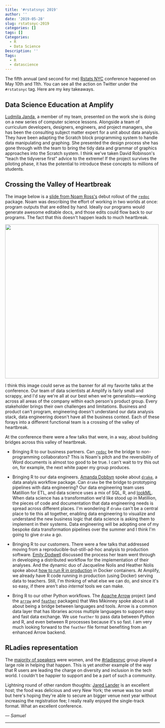```yaml
---
title: '#rstatsnyc 2019'
author: ''
date: '2019-05-28'
slug: rstatsnyc-2019
categories: []
tags: []
Categories:
  - R
  - Data Science
Description: ''
Tags:
  - R
  - datascience
---
```


The fifth annual (and second for me) [Rstats NYC](https://www.rstats.nyc/) conference happened on May 10th and 11th. You can see all the action on Twitter under the `#rstatsnyc` tag. Here are my key takeaways. 



## Data Science Education at Amplify

[Ludmila Janda](https://twitter.com/ludmila_janda), a member of my team, presented on the work she is doing on a new series of computer science lessons. Alongside a team of curriculum developers, designers, engineers, and project managers, she has been the consulting subject matter expert for a unit about data analysis. They have been adapting the Scratch block programming system to handle data manipulating and graphing. She presented the design process she has gone through with the team to bring the tidy data and grammar of graphics approaches into the Scratch system. I think we've taken David Robinson's "teach the tidyverse first" advice to the extreme! If the project survives the piloting phase, it has the potential to introduce these concepts to millions of students. 



## Crossing the Valley of Heartbreak

The image below is a [slide from Noam Ross's](https://github.com/noamross/2019-05-11-rstatsnyc-talk/blob/master/2019-05-11-rstatsnyc-redoc-talk.pdf)  debut rollout of the [`redoc`](https://github.com/noamross/redoc) package. Noam was describing the effort of working in two worlds at once: program outputs that are edited by hand. Ideally our programs would generate awesome editable docs, and those edits could flow back to our programs. The fact that this doesn't happen leads to much heartbreak. 

<img src="/post/2019-05-15-rstatsnyc-2019_files/heartbreak_valley.png" alt="" width="500px"/>

I think this image could serve as the banner for all my favorite talks at the conference. Our team of data scientists at Amplify is fairly small and scrappy, and I'd say we're all at our best when we're generalists—working across all areas of the company within each person's product group. Every stakeholder brings their own challenges and limitations. Business and product can't program, engineering doesn't understand our data analysis stack, data engineering doesn't have all the business context. Each of these forays into a different functional team is a crossing of the valley of heartbreak. 

At the conference there were a few talks that were, in a way, about building bridges across this valley of heartbreak.

- Bringing R to our business partners. Can [`redoc`](https://github.com/noamross/redoc) be the bridge to non-programming collaborators? This is Noam's pitch and the reversibility of Word documents is almost too good to be true. I can't wait to try this out on, for example, the next white paper my group produces. 

- Bringing R to our data engineers. [Amanda Dobbyn](https://twitter.com/dobbleobble) spoke about [`drake`](https://github.com/ropensci/drake), a data analyis workflow package. Can `drake` be the bridge to prototyping pipelines with data engineering? Our data engineering team uses Matillion for ETL, and data science uses a mix of SQL, R, and [lookML](https://looker.com/platform/data-modeling). When data science has a transformation we'd like stood up in Matillion, the pieces of code and documentation that data engineering needs is spread across different places. I'm wondering if `drake` can't be a central place to tie this all together, enabling data engineering to visualize and understand the new business logic that data science is asking them to implement in their systems. Data engineering will be adopting one of my bespoke data transformation pipelines over the summer and I think I'm going to give `drake` a go. 

- Bringing R to our customers. There were a few talks that addressed moving from a reproducible-but-still-ad-hoc analysis to production software. [Emily Dodwell](https://twitter.com/emdodwell) discussed the process her team went through in developing a distributed workflow for the implementation of their analyses. And the dynamic duo of Jacqueline Nolis and Heather Nolis spoke about [how to run R in production](https://nolisllc.com/nyrconf19) in Docker containers. At Amplify, we already have R code running in production (using Docker) serving data to teachers. Still, I'm thinking of what else we can do, and since it's so easy, if there aren't also _internal_ tools we can make. 

- Bring R to our other Python workflows. The [Apache Arrow](https://arrow.apache.org/) project (and the [`arrow`](https://github.com/apache/arrow/tree/master/r) and [`feather`](https://github.com/wesm/feather) packages) that Wes  Mikinney spoke about is all about being a bridge between languages and tools. Arrow is a common data layer that has libraries across multiple languages to support easy and fast data exchange. We use `feather` to pass data between Python and R, and even between R processes because it's so fast. I am very much looking forward to the `feather` file format benefiting from an enhanced Arrow backend. 


## RLadies representation

The [majority of speakers](https://twitter.com/reshamas/status/1126838672505090049) were women, and the [#rladiesnyc](https://www.rladiesnyc.org/) group played a large role in helping that happen. This is yet another example of the way that R users are leading the charge on diversity and inclusion in the tech world. I couldn't be happier to support and be a part of such a community. 

Lightning round of other random thoughts: [Jared Lander](https://www.landeranalytics.com/) is an excellent host; the food was delicious and very New York; the venue was too small but here's hoping they're able to secure an bigger venue next year without increasing the registration fee; I really really enjoyed the single-track format. What an excellent conference.

*— Samuel*
<hr>
